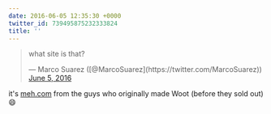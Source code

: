 ```yaml
---
date: 2016-06-05 12:35:30 +0000
twitter_id: 739495875232333824
title: ''
---
```


<blockquote class="twitter-tweet"><p lang="en" dir="ltr">what site is that?</p>&mdash; Marco Suarez ([@MarcoSuarez](https://twitter.com/MarcoSuarez)) <a href="https://twitter.com/MarcoSuarez/status/739487644648886273?ref_src=twsrc%5Etfw">June 5, 2016</a></blockquote>
<script async src="https://platform.twitter.com/widgets.js" charset="utf-8"></script>

it's [meh.com](http://meh.com/) from the guys who originally made Woot (before they sold out) 😄

